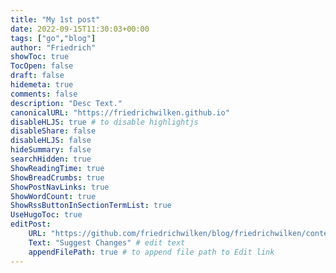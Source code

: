 ```yaml
---
title: "My 1st post"
date: 2022-09-15T11:30:03+00:00
tags: ["go","blog"]
author: "Friedrich"
showToc: true
TocOpen: false
draft: false
hidemeta: true
comments: false
description: "Desc Text."
canonicalURL: "https://friedrichwilken.github.io"
disableHLJS: true # to disable highlightjs
disableShare: false
disableHLJS: false
hideSummary: false
searchHidden: true
ShowReadingTime: true
ShowBreadCrumbs: true
ShowPostNavLinks: true
ShowWordCount: true
ShowRssButtonInSectionTermList: true
UseHugoToc: true
editPost:
    URL: "https://github.com/friedrichwilken/blog/friedrichwilken/content/posts"
    Text: "Suggest Changes" # edit text
    appendFilePath: true # to append file path to Edit link
---
```


